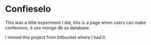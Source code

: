Confieselo
=========

This was a little experiment I did, this is a page when users can make confesions, it use mongo db as database.

I moved this project from bitbucket where I had it.
